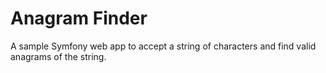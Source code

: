 # Anagram Finder
A sample Symfony web app to accept a string of characters and find valid anagrams of the string.